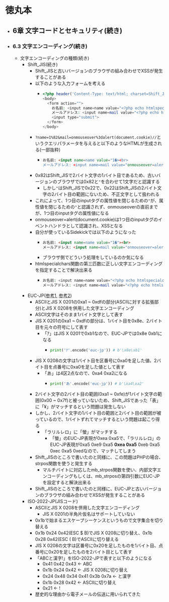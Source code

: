 # 徳丸本
- ## 6章 文字コードとセキュリティ(続き)
- ### 6.3 文字エンコーディング(続き)
	- 文字エンコーディングの種類(続き)
		- Shift_JIS(続き)
			- Shift_JISと古いバージョンのブラウザの組み合わせでXSSが発生することがある
			- 以下のような入力フォームを考える
				- ```php
				  <?php header('Content-Type: text/html; charset=Shift_JIS'); ?>
				  <body>
				    <form action="">
				      お名前: <input name=name value="<?php echo htmlspecialchars(@$_GET['name'], ENT_QUOTES); ?>"><br>
				      メールアドレス: <input name=mail value="<?php echo htmlspecialchars(@$_GET['mail'], ENT_QUOTES); ?>"><br>
				      <input type="submit">
				    </form>
				  </body>
				  ```
			- `?name=1%82&mail=onmouseover%3dalert(document.cookie)//`というクエリパラメータを与えると以下のようなHTMLが生成される(一部抜粋)
				- ```html
				  お名前: <input name=name value="1�><br>
				  メールアドレス: <input name=mail value="onmouseover=alert(document.cookie)//"><br>
				  ```
			- 0x82はShift_JISで2バイト文字の1バイト目であるため、古いバージョンのブラウザでは0x82と`"`を合わせて1文字だと認識する
				- しかし`"`はShift_JISで0x22で、0x22はShift_JISの2バイト文字の2バイト目の範囲にないため、不正文字として扱われる
			- これによって、1つ目のinputタグの属性値を閉じるための`"`が、属性値を閉じるための`"`と認識されず、onmouseoverの直前までが、1つ目のinputタグの属性値になる
			- onmouseover=alert(document.cookie)は1つ目のinputタグのイベントハンドラとして認識され、XSSとなる
			- 自分が使っているSidekickでは以下のようになった
				- ```html
				  お名前: <input name=name value="1�"><br>
				  メールアドレス: <input name=mail value="onmouseover=alert(document.cookie)//"><br>
				  ```
				- ブラウザ側でどういう処理をしているのか気になる
			- htmlspecialchars関数の第三匹数に正しい文字エンコーディングを指定することで解決出来る
				- ```php
				  お名前: <input name=name value="<?php echo htmlspecialchars(@$_GET['name'], ENT_QUOTES, 'Shift_JIS'); ?>"><br>
				  メールアドレス: <input name=mail value="<?php echo htmlspecialchars(@$_GET['mail'], ENT_QUOTES, 'Shift_JIS'); ?>"><br>
				  ```
		- EUC-JP([参考1](https://www.tohoho-web.com/ex/charset.html#euc-jp), [参考2](http://charset.7jp.net/euc.html))
			- ASCIIとJIS X 0201の0xa1 ~ 0xdfの部分(ASCIIに対する拡張部分)とJIS X 0208を併用した文字エンコーディング
			- ASCII文字はそのまま1バイト文字として表す
			- JIS X 0201の0xa1 ~ 0xdfの部分は、1バイト目を0x8e、2バイト目を元々の符号にして表す
				- 「ｱ」はJIS X 0201で0xb1なので、EUC-JPでは0x8e 0xb1になる
					- ```python
					  print('ｱ'.encode('euc-jp')) # b'\x8e\xb1'
					  ```
			- JIS X 0208の文字は1バイト目を区番号に0xa0を足した値、2バイト目を点番号に0xa0を足した値として表す
				- 「あ」は4区2点なので、0xa4 0xa2になる
					- ```python
					  print('あ'.encode('euc-jp')) # b'\xa4\xa2'
					  ```
			- 2バイト文字の2バイト目の範囲(0xa1 ~ 0xfe)が1バイト文字の範囲(0x00 ~ 0x7f)と被っていないため、Shift_JISであった「表」に「¥」がマッチするという問題は発生しない
			- しかし、2バイト文字の1バイト目の範囲と2バイト目の範囲が被っているので、1バイトずれてマッチするという問題は起こり得る
				- 「ラリルレロ」に「螢」がマッチする
					- 「螢」のEUC-JP表現が0xea 0xa5で、「ラリルレロ」のEUC-JP表現が0xa5 0xe9 0xa5 **0xea 0xa5** 0xeb 0xa5 0xec 0xa5 0xedなので、マッチしてしまう
			- Shift_JISのところで書いたのと同様に、この問題はPHPの場合、strpos関数を使うと発生する
				- マルチバイトに対応したmb_strpos関数を使い、内部文字エンコーディングもしくは、mb_strposの第四引数にEUC-JPを設定すると解決出来る
			- Shift_JISのところで書いたのと同様に、EUC-JPと古いバージョンのブラウザの組み合わせでXSSが発生することがある
		- ISO-2022-JP(JISコード)
			- ASCIIとJIS X 0208を併用した文字エンコーディング
				- JIS X 0201の半角片仮名はサポートしていない
			- 0x1bで始まるエスケープシーケンスというもので文字集合を切り替える
			- 0x1b 0x24 0x42(ESC $ B)でJIS X 0208に切り替え、0x1b 0x28 0x42(ESC ( B)でASCIIに切り替える
			- JIS X 0208の文字は区番号に0x20を足したものを1バイト目、点番号に0x20を足したものを2バイト目として表す
			- 「ABCと漢字!」をISO-2022-JPで表すと以下のようになる
				- 0x41 0x42 0x43 ← ABC
				- 0x1b 0x24 0x42 ← JIS X 0208に切り替え
				- 0x24 0x48 0x34 0x41 0x3b 0x7a ← と漢字
				- 0x1b 0x28 0x42 ← ASCIIに切り替え
				- 0x21 ← !
			- 歴史的な理由から電子メールの伝送に用いられてきた